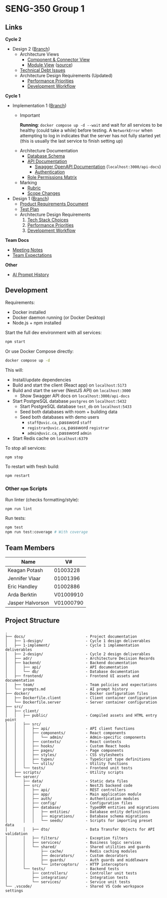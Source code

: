 # SENG-350 Group 1

## Links

**Cycle 2**
- Design 2 ([Branch](https://gitlab.csc.uvic.ca/courses/2025091/SENG350_COSI/teams/group_1_proj/-/tree/cycle-2/design))
    - Architecture Views
        - [Component & Connector View](docs/2-design/component-connector-view.md)
        - [Module View](https://gitlab.csc.uvic.ca/courses/2025091/SENG350_COSI/teams/group_1_proj/-/blob/cycle-2/design/docs/2-design/module-view.svg?ref_type=heads) ([source](docs/2-design/module-view.mmd))
    - [Technical Debt Issues](https://gitlab.csc.uvic.ca/courses/2025091/SENG350_COSI/teams/group_1_proj/-/issues?sort=created_date&state=all&label_name%5B%5D=tag%3A%3Atechnical%20debt&first_page_size=100)
    - Architecture Design Requirements (Updated)
        - [Performance Priorities](docs/adr/adr-2-performance-priorities.md)
        - [Development Workflow](docs/adr/adr-3-development-workflow.md)

**Cycle 1**
- Implementation 1 ([Branch](https://gitlab.csc.uvic.ca/courses/2025091/SENG350_COSI/teams/group_1_proj/-/tree/cycle-1/implement))
    - > [!important]
      > **Running**: `docker compose up -d --wait` and wait for all services to be healthy (could take a while) before testing. A `NetworkError` when attempting to log in indicates that the server has not fully started yet (this is usually the last service to finish setting up)
    - Architecture Documentation
        - [Database Schema](docs/backend/db/database-schema.md)
        - [API Documentation](docs/backend/api/api.md)
            - [Swagger OpenAPI Documentation](docs/backend/api/swagger.md) (`localhost:3000/api-docs`)
            - [Authentication](docs/backend/api/auth.md)
        - [Role Permissions Matrix](docs/backend/api/permissions.md)
    - Marking
        - [Rubric](docs/1-implement/rubric.md)
        - [Scope Changes](docs/1-implement/scope-changes.md)
- Design 1 ([Branch](https://gitlab.csc.uvic.ca/courses/2025091/SENG350_COSI/teams/group_1_proj/-/tree/cycle-1/design))
    - [Product Requirements Document](docs/1-design/product-requirements-document.md)
    - [Test Plan](docs/1-design/test-plan.md)
    - Architecture Design Requirements
        1. [Tech Stack Choices](docs/adr/adr-1-tech-stack-choices.md)
        2. [Performance Priorities](docs/adr/adr-2-performance-priorities.md)
        3. [Development Workflow](docs/adr/adr-3-development-workflow.md)

**Team Docs**
- [Meeting Notes](docs/team/minutes.md)
- [Team Expectations](docs/team/team-expectations.md)

**Other**
- [AI Prompt History](docs/prompts.md) 

## Development

Requirements:
- Docker installed
- Docker daemon running (or Docker Desktop)
- Node.js + npm installed

Start the full dev environment with all services:
```bash
npm start
```

Or use Docker Compose directly:
```bash
docker compose up -d
```

This will:
- Install/update dependencies
- Build and start the client (React app) on `localhost:5173`
- Build and start the server (NestJS API) on `localhost:3000  `
    - Show Swagger API docs on `localhost:3000/api-docs`
- Start PostgreSQL database `postgres` on `localhost:5432`
    - Start PostgreSQL database `test_db` on `localhost:5433`
    - Seed both databases with room + building data
    - Seed both databases with demo users
        - `staff@uvic.ca`, password `staff`
        - `registrar@uvic.ca`, password `registrar`
        - `admin@uvic.ca`, password `admin`
- Start Redis cache on `localhost:6379`

To stop all services:
```bash
npm stop
```

To restart with fresh build:
```bash
npm restart
```

### Other `npm` Scripts

Run linter (checks formatting/style):
```bash
npm run lint
```

Run tests:
```bash
npm test
npm run test:coverage # With coverage
```

## Team Members

| Name             | V#        |
| ---------------- | --------- |
| Keagan Potash    | 01003228  |
| Jennifer Vlaar   | 01001396  |
| Eric Handley     | 01002886  |
| Arda Berktin     | V01009910 |
| Jasper Halvorson | V01000790 |

## Project Structure

```
.
├── docs/                           - Project documentation
│   ├── 1-design/                   - Cycle 1 design deliverables
│   ├── 1-implement/                - Cycle 1 implementation deliverables
│   ├── 2-design/                   - Cycle 2 design deliverables
│   ├── adr/                        - Architecture Decision Records
│   ├── backend/                    - Backend documentation
│   │   ├── api/                    - API documentation
│   │   └── db/                     - Database documentation
│   ├── frontend/                   - Frontend UI assets and documentation
│   ├── team/                       - Team policies and expectations
│   └── prompts.md                  - AI prompt history
├── docker/                         - Docker configuration files
│   ├── Dockerfile.client           - Client container configuration
│   └── Dockerfile.server           - Server container configuration
├── src/
│   ├── client/
│   │   ├── public/                 - Compiled assets and HTML entry point
│   │   ├── src/
│   │   │   ├── api/                - API client functions
│   │   │   ├── components/         - React components
│   │   │   │   └── admin/          - Admin-specific components
│   │   │   ├── contexts/           - React contexts
│   │   │   ├── hooks/              - Custom React hooks
│   │   │   ├── pages/              - Page components
│   │   │   ├── styles/             - CSS stylesheets
│   │   │   ├── types/              - TypeScript type definitions
│   │   │   └── utils/              - Utility functions
│   │   └── tests/                  - Frontend unit tests
│   ├── scripts/                    - Utility scripts
│   └── server/
│       ├── data/                   - Static data files
│       ├── src/                    - NestJS backend code
│       │   ├── api/                - REST controllers
│       │   ├── app/                - Main application module
│       │   ├── auth/               - Authentication modules
│       │   ├── config/             - Configuration files
│       │   ├── database/           - TypeORM entities and migrations
│       │   │   ├── entities/       - Database entity definitions
│       │   │   ├── migrations/     - Database schema migrations
│       │   │   └── seeds/          - Scripts for importing preset data
│       │   ├── dto/                - Data Transfer Objects for API validation
│       │   ├── filters/            - Exception filters
│       │   ├── services/           - Business logic services
│       │   └── shared/             - Shared utilities and guards
│       │       ├── cache/          - Redis caching modules
│       │       ├── decorators/     - Custom decorators
│       │       ├── guards/         - Auth guards and middleware
│       │       └── interceptors/   - HTTP interceptors
│       └── tests/                  - Backend tests
│           ├── controllers/        - Controller unit tests
│           ├── integration/        - Integration tests
│           └── services/           - Service unit tests
└── .vscode/                        - Shared VS Code workspace settings
```
